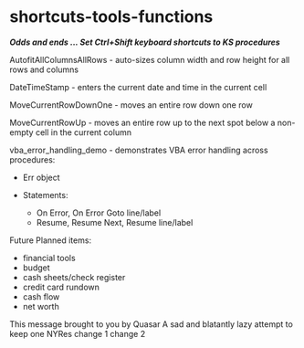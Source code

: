 # shortcuts-tools-functions

**_Odds and ends ... Set Ctrl+Shift keyboard shortcuts to KS procedures_**

AutofitAllColumnsAllRows - auto-sizes column width and row height for all rows and columns

DateTimeStamp - enters the current date and time in the current cell

MoveCurrentRowDownOne - moves an entire row down one row

MoveCurrentRowUp - moves an entire row up to the next spot below a non-empty cell in the current column

vba_error_handling_demo - demonstrates VBA error handling across procedures:

* Err object

* Statements:
  * On Error, On Error Goto line/label
  * Resume, Resume Next, Resume line/label


Future Planned items:
* financial tools
* budget
* cash sheets/check register
* credit card rundown
* cash flow
* net worth

This message brought to you by Quasar
A sad and blatantly lazy attempt to keep one NYRes
change 1
change 2
